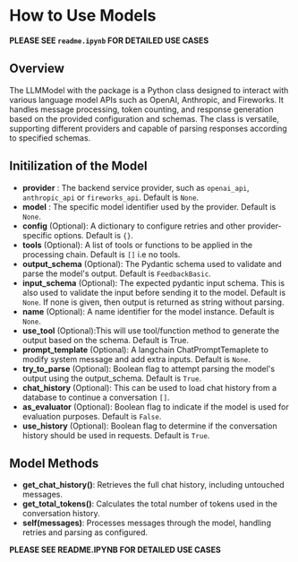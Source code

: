 # How to Use Models
**PLEASE SEE `readme.ipynb` FOR DETAILED USE CASES**


## Overview
The LLMModel with the package is a Python class designed to interact with various language model APIs such as OpenAI, Anthropic, and Fireworks. It handles message processing, token counting, and response generation based on the provided configuration and schemas. The class is versatile, supporting different providers and capable of parsing responses according to specified schemas.

## Initilization of the Model


- **provider** : The backend service provider, such as `openai_api`, `anthropic_api` or `fireworks_api`. Default is `None`.
- **model** : The specific model identifier used by the provider. Default is `None`.
- **config** (Optional): A dictionary to configure retries and other provider-specific options. Default is `{}`.
- **tools** (Optional): A list of tools or functions to be applied in the processing chain. Default is `[]` i.e no tools.
- **output_schema** (Optional): The Pydantic schema used to validate and parse the model's output. Default is `FeedbackBasic`.
- **input_schema** (Optional): The expected pydantic input schema. This is also used to validate the input before sending it to the model. Default is `None`. If none is given, then output is returned as string without parsing.
- **name** (Optional): A name identifier for the model instance. Default is `None`.
- **use_tool** (Optional):This will use tool/function method to generate the output based on the schema. Default is True.
- **prompt_template** (Optional): A langchain ChatPromptTemaplete to modify system message and add extra inputs. Default is `None`.
- **try_to_parse** (Optional): Boolean flag to attempt parsing the model's output using the output_schema. Default is `True`.
- **chat_history** (Optional): This can be used to load chat history from a database to continue a conversation `[]`.
- **as_evaluator** (Optional): Boolean flag to indicate if the model is used for evaluation purposes. Default is `False`.
- **use_history** (Optional): Boolean flag to determine if the conversation history should be used in requests. Default is `True`.


## Model Methods


- **get_chat_history()**: Retrieves the full chat history, including untouched messages.
- **get_total_tokens()**: Calculates the total number of tokens used in the conversation history.
- **self(messages)**: Processes messages through the model, handling retries and parsing as configured.


**PLEASE SEE README.IPYNB FOR DETAILED USE CASES**
